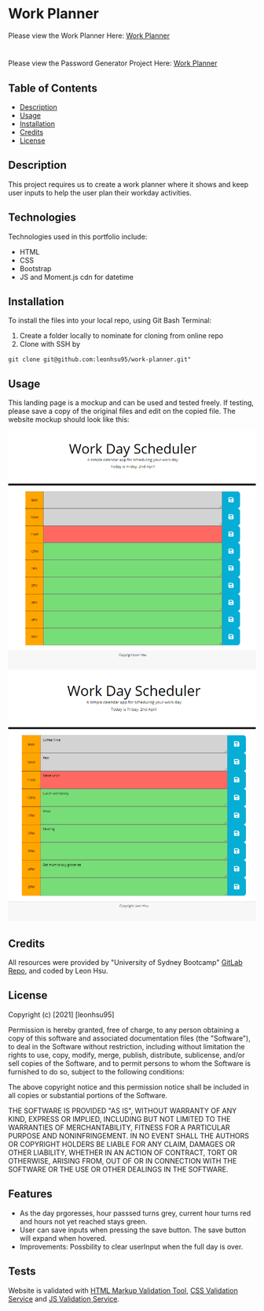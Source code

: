 # Work Planner

Please view the Work Planner Here: [Work Planner](https://leonhsu95.github.io/work-planner/)

# <Work Planner>

Please view the Password Generator Project Here: [Work Planner](https://leonhsu95.github.io/work-planner/)

## Table of Contents

- [Description](#description)
- [Usage](#usage)
- [Installation](#installation)
- [Credits](#credits)
- [License](#license)

## Description

This project requires us to create a work planner where it shows and keep user inputs to help the user plan their workday activities.

## Technologies

Technologies used in this portfolio include:
 * HTML
 * CSS
 * Bootstrap
 * JS and Moment.js cdn for datetime

## Installation

To install the files into your local repo, using Git Bash Terminal:

1) Create a folder locally to nominate for cloning from online repo
2) Clone with SSH by

```GitBash Commands
git clone git@github.com:leonhsu95/work-planner.git"
 ```

## Usage

This landing page is a mockup and can be used and tested freely. If testing, please save a copy of the original files and edit on the copied file.
The website mockup should look like this:

 ![Work Planner Default](assets/screenshots/demo1.png)
 ![Work Planner Saving User Input](assets/screenshots/demo2.png)

## Credits

All resources were provided by "University of Sydney Bootcamp" [GitLab Repo](https://sydney.bootcampcontent.com/university-of-sydney/usyd-syd-fsf-pt-02-2021-u-c), and coded by Leon Hsu.

## License

Copyright (c) [2021] [leonhsu95]

Permission is hereby granted, free of charge, to any person obtaining a copy
of this software and associated documentation files (the "Software"), to deal
in the Software without restriction, including without limitation the rights
to use, copy, modify, merge, publish, distribute, sublicense, and/or sell
copies of the Software, and to permit persons to whom the Software is
furnished to do so, subject to the following conditions:

The above copyright notice and this permission notice shall be included in all
copies or substantial portions of the Software.

THE SOFTWARE IS PROVIDED "AS IS", WITHOUT WARRANTY OF ANY KIND, EXPRESS OR
IMPLIED, INCLUDING BUT NOT LIMITED TO THE WARRANTIES OF MERCHANTABILITY,
FITNESS FOR A PARTICULAR PURPOSE AND NONINFRINGEMENT. IN NO EVENT SHALL THE
AUTHORS OR COPYRIGHT HOLDERS BE LIABLE FOR ANY CLAIM, DAMAGES OR OTHER
LIABILITY, WHETHER IN AN ACTION OF CONTRACT, TORT OR OTHERWISE, ARISING FROM,
OUT OF OR IN CONNECTION WITH THE SOFTWARE OR THE USE OR OTHER DEALINGS IN THE
SOFTWARE.

## Features

- As the day prgoresses, hour passsed turns grey, current hour turns red and hours not yet reached stays green.
- User can save inputs when pressing the save button. The save button will expand when hovered.
- Improvements: Possbility to clear userInput when the full day is over.
## Tests

Website is validated with [HTML Markup Validation Tool](https://validator.w3.org/), [CSS Validation Service](https://jigsaw.w3.org/css-validator/) and [JS Validation Service](https://jshint.com/).
